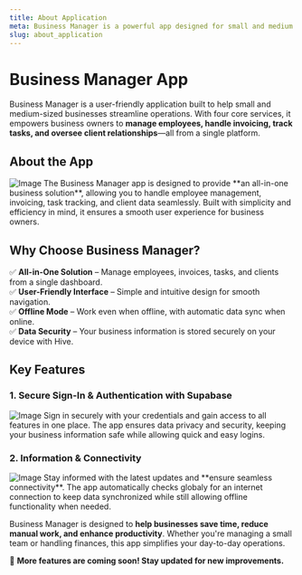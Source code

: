 ```yaml
---
title: About Application
meta: Business Manager is a powerful app designed for small and medium businesses, offering four essential services. Employee Management, Invoice Service, Task Tracking, and Client Management. Streamline operations, boost productivity, and simplify business processes with an all-in-one solution.
slug: about_application
---
```


# **Business Manager App**

Business Manager is a user-friendly application built to help small and medium-sized businesses streamline operations. With four core services, it empowers business owners to **manage employees, handle invoicing, track tasks, and oversee client relationships**—all from a single platform.

## **About the App**

<p class="responsive-container bg-gray-300  bg-opacity-50 rounded-xl">

  <img src="https://vrwfykasolsqxqihpsmz.supabase.co/storage/v1/object/public/business-manager-bucket//home_page.jpg" alt="Image" class="overflow-hidden rounded-xl w-[200px] h-[400px] flex"  />

 <span class="responsive-text font-mono">
The Business Manager app is designed to provide **an all-in-one business solution**, allowing you to handle employee management, invoicing, task tracking, and client data seamlessly. Built with simplicity and efficiency in mind, it ensures a smooth user experience for business owners.
 </span>
</p>

## **Why Choose Business Manager?**

✅ **All-in-One Solution** – Manage employees, invoices, tasks, and clients from a single dashboard.  
✅ **User-Friendly Interface** – Simple and intuitive design for smooth navigation.  
✅ **Offline Mode** – Work even when offline, with automatic data sync when online.  
✅ **Data Security** – Your business information is stored securely on your device with Hive.

## **Key Features**

### **1. Secure Sign-In & Authentication with Supabase**

<p class="responsive-container bg-teal-200  bg-opacity-50 rounded-xl">
 <img alt="Image" src="https://vrwfykasolsqxqihpsmz.supabase.co/storage/v1/object/public/business-manager-bucket//sign-in.jpg"  class="overflow-hidden rounded-xl w-[200px] h-[400px] flex" />
 <span class="responsive-text font-mono">
Sign in securely with your credentials and gain access to all features in one place. The app ensures data privacy and security, keeping your business information safe while allowing quick and easy logins.
 </span>
</p>

### **2. Information & Connectivity**

<p class="responsive-container bg-yellow-200  bg-opacity-50 rounded-xl">
 <img alt="Image" src="https://vrwfykasolsqxqihpsmz.supabase.co/storage/v1/object/public/business-manager-bucket//490975961_1330886711360889_4677010077301814519_n.jpg" class="overflow-hidden rounded-xl w-[200px] h-[400px] flex" />
 <span class="responsive-text font-mono">
Stay informed with the latest updates and **ensure seamless connectivity**. The app automatically checks globaly for an internet connection to keep data synchronized while still allowing offline functionality when needed.
 </span>
</p>

Business Manager is designed to **help businesses save time, reduce manual work, and enhance productivity**. Whether you're managing a small team or handling finances, this app simplifies your day-to-day operations.

🚀 **More features are coming soon! Stay updated for new improvements.**
